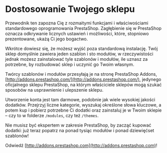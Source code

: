# Dostosowanie Twojego sklepu

Przewodnik ten zapozna Cię z rozmaitymi funkcjami i właściwościami standardowego oprogramowania PrestaShop. Zagłębienie się w PrestaShop oznacza odkrywanie licznych ustawień i możliwości, które, stopniowo prezentowane, ukażą Ci jego bogactwo.

Wkrótce dowiesz się, że możesz wyjść poza standardową instalację. Twój sklep domyślnie zawiera jeden szablon i sto modułów, w rzeczywistości jednak możesz zainstalować tyle szablonów i modułów, ile uznasz za potrzebne, by rozbudować sklep i uczynić go Twoim własnym.

Twórcy szablonów i modułów przesyłają je na stronę PrestaShop Addons, [http://addons.prestashop.com/](http://addons.prestashop.com/), jedynego oficjalnego sklepu PrestaShop, na którym właściciele sklepów mogą szukać sposobów na usprawnienie i ulepszenie sklepu.

Utworzenie konta jest tam darmowe, podobnie jak wiele wysokiej jakości dodatków. Przejrzyj liczne kategorie, wyszukaj określone słowa kluczowe, a potem kup i pobierz potrzebne Ci dodatki oraz zainstaluj je w Twoim sklepie – czy to w folderze `/modules`, czy też `/themes`.

Nie musisz być ekspertem w zakresie PrestaShop, by zacząć kupować dodatki: już teraz popatrz na ponad tysiąc modułów i  ponad dziewięćset szablonów!

Odwiedź [http://addons.prestashop.com](http://addons.prestashop.com)!
